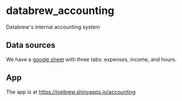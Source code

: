 # databrew_accounting
Databrew's internal accounting system

## Data sources

We have a [google sheet](https://docs.google.com/spreadsheets/d/1RABWgak2e2i2blu1tLUmbNHagJGrh7MPbivuXB2TCDM/edit?usp=sharing) with three tabs: expenses, income, and hours.

## App  

The app is at https://joebrew.shinyapps.io/accounting